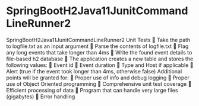 # SpringBootH2Java11JunitCommandLineRunner2
SpringBootH2Java11JunitCommandLineRunner2
Unit Tests
 Take the path to logfile.txt as an input argument
 Parse the contents of logfile.txt
 Flag any long events that take longer than 4ms
 Write the found event details to file-based h2 database
 The application creates a new table and stores the following values:
 Event id
 Event duration
 Type and Host if applicable
 Alert (true if the event took longer than 4ms, otherwise false)
Additional points will be granted for:
 Proper use of info and debug logging
 Proper use of Object Oriented programming
 Comprehensive unit test coverage
 Efficient processing of data
 Program that can handle very large files (gigabytes)
 Error handling

